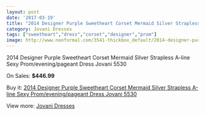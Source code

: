 ```yaml
---
layout: post
date: '2017-03-19'
title: "2014 Designer Purple Sweetheart Corset Mermaid Silver Strapless A-line Sexy Prom/evening/pageant Dress Jovani 5530"
category: Jovani Dresses
tags: ["sweetheart","dress","corset","designer","prom"]
image: http://www.neoformal.com/3541-thickbox_default/2014-designer-purple-sweetheart-corset-mermaid-silver-strapless-a-line-sexy-prom-evening-pageant-dress-jovani-5530.jpg
---
```

2014 Designer Purple Sweetheart Corset Mermaid Silver Strapless A-line Sexy Prom/evening/pageant Dress Jovani 5530

On Sales: **$446.99**
<a href="https://www.neoformal.com/en/jovani-dresses/1318-2014-designer-purple-sweetheart-corset-mermaid-silver-strapless-a-line-sexy-prom-evening-pageant-dress-jovani-5530.html"><amp-img layout="responsive" width="600" height="600" src="//www.neoformal.com/3541-thickbox_default/2014-designer-purple-sweetheart-corset-mermaid-silver-strapless-a-line-sexy-prom-evening-pageant-dress-jovani-5530.jpg" alt="2014 Designer Purple Sweetheart Corset Mermaid Silver Strapless A-line Sexy Prom/evening/pageant Dress Jovani 5530 0" /></a>
<a href="https://www.neoformal.com/en/jovani-dresses/1318-2014-designer-purple-sweetheart-corset-mermaid-silver-strapless-a-line-sexy-prom-evening-pageant-dress-jovani-5530.html"><amp-img layout="responsive" width="600" height="600" src="//www.neoformal.com/3542-thickbox_default/2014-designer-purple-sweetheart-corset-mermaid-silver-strapless-a-line-sexy-prom-evening-pageant-dress-jovani-5530.jpg" alt="2014 Designer Purple Sweetheart Corset Mermaid Silver Strapless A-line Sexy Prom/evening/pageant Dress Jovani 5530 1" /></a>

Buy it: [2014 Designer Purple Sweetheart Corset Mermaid Silver Strapless A-line Sexy Prom/evening/pageant Dress Jovani 5530](https://www.neoformal.com/en/jovani-dresses/1318-2014-designer-purple-sweetheart-corset-mermaid-silver-strapless-a-line-sexy-prom-evening-pageant-dress-jovani-5530.html "2014 Designer Purple Sweetheart Corset Mermaid Silver Strapless A-line Sexy Prom/evening/pageant Dress Jovani 5530")

View more: [Jovani Dresses](https://www.neoformal.com/en/15-jovani-dresses "Jovani Dresses")